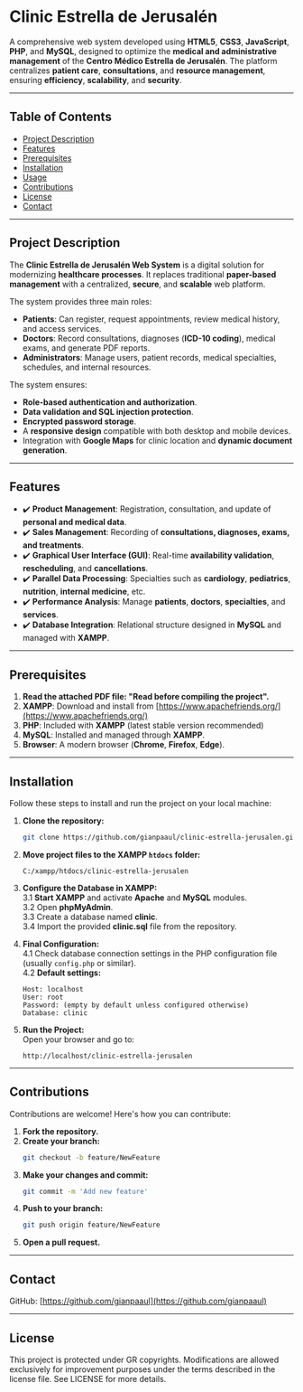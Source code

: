 # Clinic Estrella de Jerusalén

A comprehensive web system developed using **HTML5**, **CSS3**, **JavaScript**, **PHP**, and **MySQL**, designed to optimize the **medical and administrative management** of the **Centro Médico Estrella de Jerusalén**. The platform centralizes **patient care**, **consultations**, and **resource management**, ensuring **efficiency**, **scalability**, and **security**.

---

## Table of Contents  
- [Project Description](#project-description)  
- [Features](#features)  
- [Prerequisites](#prerequisites)  
- [Installation](#installation)  
- [Usage](#usage)  
- [Contributions](#contributions)  
- [License](#license)  
- [Contact](#contact)  

---
## Project Description  
The **Clinic Estrella de Jerusalén Web System** is a digital solution for modernizing **healthcare processes**. It replaces traditional **paper-based management** with a centralized, **secure**, and **scalable** web platform.

The system provides three main roles:  
- **Patients**: Can register, request appointments, review medical history, and access services.  
- **Doctors**: Record consultations, diagnoses (**ICD-10 coding**), medical exams, and generate PDF reports.  
- **Administrators**: Manage users, patient records, medical specialties, schedules, and internal resources.

The system ensures:  
- **Role-based authentication and authorization**.  
- **Data validation and SQL injection protection**.  
- **Encrypted password storage**.  
- A **responsive design** compatible with both desktop and mobile devices.  
- Integration with **Google Maps** for clinic location and **dynamic document generation**.

---

## Features  
- ✔️ **Product Management**: Registration, consultation, and update of **personal and medical data**.  
- ✔️ **Sales Management**: Recording of **consultations, diagnoses, exams, and treatments**.  
- ✔️ **Graphical User Interface (GUI)**: Real-time **availability validation**, **rescheduling**, and **cancellations**.  
- ✔️ **Parallel Data Processing**: Specialties such as **cardiology**, **pediatrics**, **nutrition**, **internal medicine**, etc.  
- ✔️ **Performance Analysis**: Manage **patients**, **doctors**, **specialties**, and **services**.  
- ✔️ **Database Integration**: Relational structure designed in **MySQL** and managed with **XAMPP**.

---

## Prerequisites  
1. **Read the attached PDF file: "Read before compiling the project".**  
2. **XAMPP**: Download and install from [https://www.apachefriends.org/](https://www.apachefriends.org/)  
3. **PHP**: Included with **XAMPP** (latest stable version recommended)  
4. **MySQL**: Installed and managed through **XAMPP**.  
5. **Browser**: A modern browser (**Chrome**, **Firefox**, **Edge**).

---

## Installation  
Follow these steps to install and run the project on your local machine:

1. **Clone the repository:**  
    ```bash
    git clone https://github.com/gianpaaul/clinic-estrella-jerusalen.git
    ```

2. **Move project files to the XAMPP `htdocs` folder:**  
    ```
    C:/xampp/htdocs/clinic-estrella-jerusalen
    ```

3. **Configure the Database in XAMPP:**  
    3.1 **Start XAMPP** and activate **Apache** and **MySQL** modules.  
    3.2 Open **phpMyAdmin**.  
    3.3 Create a database named **clinic**.  
    3.4 Import the provided **clinic.sql** file from the repository.

4. **Final Configuration:**  
    4.1 Check database connection settings in the PHP configuration file (usually `config.php` or similar).  
    4.2 **Default settings:**  
    ```
    Host: localhost  
    User: root  
    Password: (empty by default unless configured otherwise)  
    Database: clinic
    ```

5. **Run the Project:**  
    Open your browser and go to:  
    ```
    http://localhost/clinic-estrella-jerusalen
    ```
    
---
## Contributions
Contributions are welcome! Here's how you can contribute:

1. **Fork the repository.**  
2. **Create your branch:**  
    ```bash
    git checkout -b feature/NewFeature
    ```  
3. **Make your changes and commit:**  
    ```bash
    git commit -m 'Add new feature'
    ```  
4. **Push to your branch:**  
    ```bash
    git push origin feature/NewFeature
    ```  
5. **Open a pull request.**

---

## Contact  
GitHub: [https://github.com/gianpaaul](https://github.com/gianpaaul)

---
## License
This project is protected under GR copyrights. Modifications are allowed exclusively for improvement purposes under the terms described in the license file. See LICENSE for more details.
